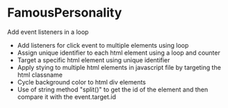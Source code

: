 # FamousPersonality
Add event listeners in a loop
- Add listeners for click event to multiple elements using loop 
- Assign unique identifier to each html element using a loop and counter
- Target a specific html element using unique identifier 
- Apply stying to multiple html elements in javascript file by targeting the html classname
- Cycle background color to html div elements
- Use of string method "split()" to get the id of the element and then compare it with the event.target.id
